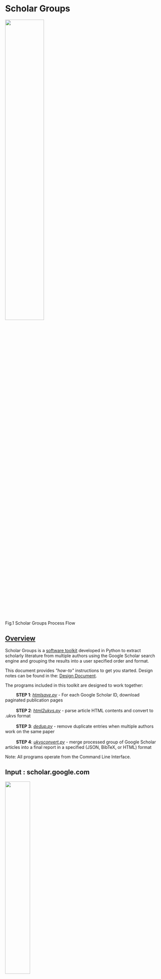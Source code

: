 # Scholar Groups

<img src="/docs/gsflowdiagram.png" width="50%"><br />
Fig.1 Scholar Groups Process Flow

## <ins>Overview</ins>
Scholar Groups is a <ins>software toolkit</ins> developed in Python to extract scholarly literature from multiple authors using the Google Scholar search engine and grouping the results into a user specified order and format.

This document provides *"how-to"* instructions to get you started. Design notes can be found in the: <a href="/docs/designdoc.md">Design Document</a>.

The programs included in this toolkit are designed to work together:

&nbsp;&nbsp;&nbsp;&nbsp;&nbsp;&nbsp;&nbsp;&nbsp;&nbsp;**STEP 1**: *[htmlsave.py](/code/htmlsave.py)* - For each Google Scholar ID, download paginated publication pages<br /><br />
&nbsp;&nbsp;&nbsp;&nbsp;&nbsp;&nbsp;&nbsp;&nbsp;&nbsp;**STEP 2**: *[html2ukvs.py](/code/ukvsconvert.py)* -  parse article HTML contents and convert to .ukvs format<br /><br />
&nbsp;&nbsp;&nbsp;&nbsp;&nbsp;&nbsp;&nbsp;&nbsp;&nbsp;**STEP 3**: *[dedup.py](/code/dedup.py)* -  remove duplicate entries when multiple authors work on the same paper<br/><br />
&nbsp;&nbsp;&nbsp;&nbsp;&nbsp;&nbsp;&nbsp;&nbsp;&nbsp;**STEP 4**: *[ukvsconvert.py](/code/ukvsconvert.py)* - merge processed group of Google Scholar articles into a final report in a specified (JSON, BibTeX, or HTML) format 

Note: All programs operate from the Command Line Interface.

## Input : scholar.google.com
<img src="/docs/gs_input_example.png" width="40%"><br />
Fig.2 Author ID and Article Extraction
### Description:
The toolkit extracts the articles as input from the google scholar pages associated with the specified authors.



## STEP 1 : htmlsave.py

### Description:
The htmlsave.py program requires the user to enter specific author IDs for a Google Scholar page and using those IDs, downloads the HTML pages associated with the author. The program captures 100 articles at a time (server informed 100 page limit) for each ID and saves a webpage individually as its own file. 

### Example:
```
$ ./htmlsave.py oWQaPnwAAAAJ MOLPTqcAAAAJ OkEoChMAAAAJ -eRsYx8AAAAJ QjHw7ugAAAAJ Of8dNP0AAAAJ
Processing Author ID oWQaPnwAAAAJ ...
Creating new file ...
File saved as "XXXXXXXoWQaPnwAAAAJXXXXXXX-2021-10-25-0000-0099.html"
Creating new file ...
File saved as "XXXXXXXoWQaPnwAAAAJXXXXXXX-2021-10-25-0100-0199.html"
Creating new file ...
File saved as "XXXXXXXoWQaPnwAAAAJXXXXXXX-2021-10-25-0200-0299.html"
Creating new file ...
File saved as "XXXXXXXoWQaPnwAAAAJXXXXXXX-2021-10-25-0300-0399.html"
Creating new file ...
File saved as "XXXXXXXoWQaPnwAAAAJXXXXXXX-2021-10-25-0400-0499.html"
Creating new file ...
File saved as "XXXXXXXoWQaPnwAAAAJXXXXXXX-2021-10-25-0500-0599.html"
There are no more articles to capture ...
Processing Author ID MOLPTqcAAAAJ ...
Creating new file ...
File saved as "XXXXXXXMOLPTqcAAAAJXXXXXXX-2021-10-25-0000-0099.html"
Creating new file ...
File saved as "XXXXXXXMOLPTqcAAAAJXXXXXXX-2021-10-25-0100-0199.html"
There are no more articles to capture ...
Processing Author ID OkEoChMAAAAJ ...
Creating new file ...
File saved as "XXXXXXXOkEoChMAAAAJXXXXXXX-2021-10-25-0000-0099.html"
There are no more articles to capture ...
Processing Author ID -eRsYx8AAAAJ ...
Creating new file ...
File saved as "XXXXXXX-eRsYx8AAAAJXXXXXXX-2021-10-25-0000-0099.html"
There are no more articles to capture ...
Processing Author ID QjHw7ugAAAAJ ...
Creating new file ...
File saved as "XXXXXXXQjHw7ugAAAAJXXXXXXX-2021-10-25-0000-0099.html"
There are no more articles to capture ...
Processing Author ID Of8dNP0AAAAJ ...
Creating new file ...
File saved as "XXXXXXXOf8dNP0AAAAJXXXXXXX-2021-10-25-0000-0099.html"
There are no more articles to capture ...
$                                     
```
### Helpful Hints: 
The program will prompt a user when a new HTML file is overwriting another file of the same name, when an author ID is invalid, or when no further articles are available for download. 


## STEP 2 : html2ukvs.py

### Description:
The html2ukvs.py program parses the article content from the previously downloaded HTML files and converts the data to an <a href="https://github.com/oduwsdl/ORS/blob/master/ukvs.md">UKVS </a>format. All UKVS files generated use the same naming convention as the name of the original HTML file.

The UKVS file consists of nine specific fields for each article entry:
1. Hash of title
2. Year of publication
3. DirectURL - URL to Google Scholar article
4. Title - Title of article
5. Authors - Authors associated with the article
6. Source - Main source of article according to GS
7. CitedBy - List of authors who have cited the article
8. Citations - Number of times the article has been cited in GS
9. PageYear - Year of publication

### Example:

```
$ ./html2ukvs.py *.html  
Importing "XXXXXXX-eRsYx8AAAAJXXXXXXX-2021-10-25-0000-0099.html" ...
Saving as "XXXXXXX-eRsYx8AAAAJXXXXXXX-2021-10-25-0000-0099.ukvs" ...
Importing "XXXXXXXMOLPTqcAAAAJXXXXXXX-2021-10-25-0000-0099.html" ...
Saving as "XXXXXXXMOLPTqcAAAAJXXXXXXX-2021-10-25-0000-0099.ukvs" ...
Importing "XXXXXXXMOLPTqcAAAAJXXXXXXX-2021-10-25-0100-0199.html" ...
Saving as "XXXXXXXMOLPTqcAAAAJXXXXXXX-2021-10-25-0100-0199.ukvs" ...
Importing "XXXXXXXOf8dNP0AAAAJXXXXXXX-2021-10-25-0000-0099.html" ...
Saving as "XXXXXXXOf8dNP0AAAAJXXXXXXX-2021-10-25-0000-0099.ukvs" ...
Importing "XXXXXXXOkEoChMAAAAJXXXXXXX-2021-10-25-0000-0099.html" ...
Saving as "XXXXXXXOkEoChMAAAAJXXXXXXX-2021-10-25-0000-0099.ukvs" ...
Importing "XXXXXXXQjHw7ugAAAAJXXXXXXX-2021-10-25-0000-0099.html" ...
Saving as "XXXXXXXQjHw7ugAAAAJXXXXXXX-2021-10-25-0000-0099.ukvs" ...
Importing "XXXXXXXoWQaPnwAAAAJXXXXXXX-2021-10-25-0000-0099.html" ...
Saving as "XXXXXXXoWQaPnwAAAAJXXXXXXX-2021-10-25-0000-0099.ukvs" ...
Importing "XXXXXXXoWQaPnwAAAAJXXXXXXX-2021-10-25-0100-0199.html" ...
Saving as "XXXXXXXoWQaPnwAAAAJXXXXXXX-2021-10-25-0100-0199.ukvs" ...
Importing "XXXXXXXoWQaPnwAAAAJXXXXXXX-2021-10-25-0200-0299.html" ...
Saving as "XXXXXXXoWQaPnwAAAAJXXXXXXX-2021-10-25-0200-0299.ukvs" ...
Importing "XXXXXXXoWQaPnwAAAAJXXXXXXX-2021-10-25-0300-0399.html" ...
Saving as "XXXXXXXoWQaPnwAAAAJXXXXXXX-2021-10-25-0300-0399.ukvs" ...
Importing "XXXXXXXoWQaPnwAAAAJXXXXXXX-2021-10-25-0400-0499.html" ...
Saving as "XXXXXXXoWQaPnwAAAAJXXXXXXX-2021-10-25-0400-0499.ukvs" ...
Importing "XXXXXXXoWQaPnwAAAAJXXXXXXX-2021-10-25-0500-0599.html" ...
Saving as "XXXXXXXoWQaPnwAAAAJXXXXXXX-2021-10-25-0500-0599.ukvs" ...
$     
```

### Helpful Hints:

If no file is listed after the executable, the program will prompt "No HTML files were identified for conversion". Some fields in the UKVS entries may be blank, such as when an article has not been cited, or missing information. Because the program is capturing information from a Google Scholar page, all the data may not be listed. 


## STEP 3 : dedup.py
### Description:

The dedup.py program will analyze a large list of entries in multiple UKVS files and remove duplicates. This is useful when compiling a database of articles by specific authors in which some articles are co-authored by members of the group. 

### Example:

```
$ ./dedup.py *ukvs > comprehensive.ukvs
$
$ wc *.ukvs
      90    3085   47966 XXXXXXX-eRsYx8AAAAJXXXXXXX-2021-10-25-0000-0099.ukvs
     100    3011   51600 XXXXXXXMOLPTqcAAAAJXXXXXXX-2021-10-25-0000-0099.ukvs
      91    2358   45117 XXXXXXXMOLPTqcAAAAJXXXXXXX-2021-10-25-0100-0199.ukvs
      54    1861   29260 XXXXXXXOf8dNP0AAAAJXXXXXXX-2021-10-25-0000-0099.ukvs
      60    1968   33383 XXXXXXXOkEoChMAAAAJXXXXXXX-2021-10-25-0000-0099.ukvs
       5     168    2846 XXXXXXXQjHw7ugAAAAJXXXXXXX-2021-10-25-0000-0099.ukvs
     100    2887   51204 XXXXXXXoWQaPnwAAAAJXXXXXXX-2021-10-25-0000-0099.ukvs
     100    2752   52191 XXXXXXXoWQaPnwAAAAJXXXXXXX-2021-10-25-0100-0199.ukvs
     100    2720   53603 XXXXXXXoWQaPnwAAAAJXXXXXXX-2021-10-25-0200-0299.ukvs
     100    2696   53671 XXXXXXXoWQaPnwAAAAJXXXXXXX-2021-10-25-0300-0399.ukvs
     100    2441   50715 XXXXXXXoWQaPnwAAAAJXXXXXXX-2021-10-25-0400-0499.ukvs
      78    1806   37749 XXXXXXXoWQaPnwAAAAJXXXXXXX-2021-10-25-0500-0599.ukvs
     856   24363  447980 comprehensive.ukvs
    1834   52116  957285 total
$           
```
### Helpful Hints:
In the above example, all of the UKVS files were processed and unique entries were stored in the "comprehensive.ukvs" file. The "wc" function shows the total number of entries before duplicates were removed (i.e., all UKVS files excluding the comprehensive.ukvs file). This indicates there were duplicates.


The data in an UKVS file can be sorted by "year of publication" and displayed in descending order by using a combination of the sort by key "-k", reverse results of comparison "-r", and "-n" compare according to string numerical value bash arguments as shown below.

```
$ ./dedup.py *ukvs | sort -k2 -rn > comprehensive.ukvs
```


## STEP 4 : ukvsconvert.py

### Description:
The ukvsconvert.py program imports entries structured in a dictionary-type key/value format and converts the entries to JSON, BibTeX, Markdown, or HTML. Currently, there are two ordered list formatting options for exporting HTML format using the --html2 argument. An optional "--title" argument is included so that the user may designate the title of the page; this is only used when the --html option is selected. An optional "--startyear,--endyear" argument is available to allow the user to sort articles by a specify a range of years. The results are pipelined to a file specified by the user.

### Converting UKVS Examples:

* JSON format:

```
$ ./ukvsconvert.py --json comprehensive.ukvs > results.json                                                                                                                  
```

* BibTeX format:

```
$ ./ukvsconvert.py --bibtex comprehensive.ukvs > results.bib                                                                                                                         
```
* Markdown format:

```
$ ./ukvsconvert.py --md --title "Article Results" comprehensive.ukvs > Merged_Results.md                                                                                                                         
```

* HTML format: 


```
$ ./ukvsconvert.py --html --title "Article Results"  comprehensive.ukvs > results.html
```

* Other HTML structure using --html2:
```
 ./ukvsconvert.py --html2 --title "Article Results" comprehensive.ukvs > results.html
```

#### Sorting by Year:

Articles may be sorted by a specified range of years using the command line argument --startyear, --endyear:

```
./ukvsconvert.py --html --startyear "2010" --endyear "2021" --title "Article Results" comprehensive.ukvs > all.html
```
Specifying only a start or end year will give you the remaining results when an argument is missing:

```
./ukvsconvert.py --html --startyear "2010" --title "Article Results" comprehensive.ukvs > all.html
```
## Output : Merged_Results.html

<img src="/docs/output.png" width="50%"><br />
* The completely merged HTML file can be found <a href="/docs/Merged_Results.html">here</a>.

## Disclaimer:

The Scholar Groups toolkit scrapes Google Scholar, a service we do not control and it could change tomorrow.

  
  


